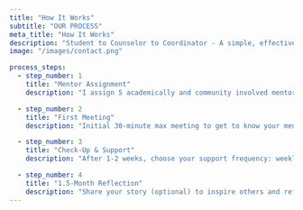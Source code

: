 ```yaml
---
title: "How It Works"
subtitle: "OUR PROCESS"
meta_title: "How It Works"
description: "Student to Counselor to Coordinator - A simple, effective mentorship process."
image: "/images/contact.png"

process_steps:
  - step_number: 1
    title: "Mentor Assignment"
    description: "I assign 5 academically and community involved mentors tailored to your needs and goals."

  - step_number: 2
    title: "First Meeting"
    description: "Initial 30-minute max meeting to get to know your mentor team and establish your goals."

  - step_number: 3
    title: "Check-Up & Support"
    description: "After 1-2 weeks, choose your support frequency: weekly, biweekly, or monthly check-ins with your mentors."

  - step_number: 4
    title: "1.5-Month Reflection"
    description: "Share your story (optional) to inspire others and reflect on your growth journey with Compass."
---
```

